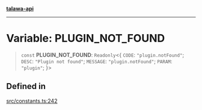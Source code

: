 [**talawa-api**](../../README.md)

***

# Variable: PLUGIN\_NOT\_FOUND

> `const` **PLUGIN\_NOT\_FOUND**: `Readonly`\<\{ `CODE`: `"plugin.notFound"`; `DESC`: `"Plugin not found"`; `MESSAGE`: `"plugin.notFound"`; `PARAM`: `"plugin"`; \}\>

## Defined in

[src/constants.ts:242](https://github.com/Suyash878/talawa-api/blob/e4413cec641a837926071678fed3c7f67234e31e/src/constants.ts#L242)
